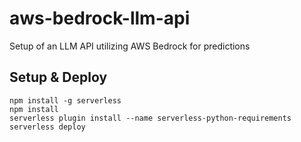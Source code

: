 # aws-bedrock-llm-api
Setup of an LLM API utilizing AWS Bedrock for predictions

## Setup & Deploy
```
npm install -g serverless
npm install
serverless plugin install --name serverless-python-requirements
serverless deploy
```